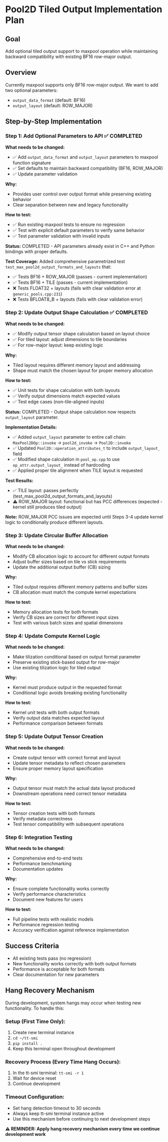 # Pool2D Tiled Output Implementation Plan

## Goal
Add optional tiled output support to maxpool operation while maintaining backward compatibility with existing BF16 row-major output.

## Overview
Currently maxpool supports only BF16 row-major output. We want to add two optional parameters:
- `output_data_format` (default: BF16)
- `output_layout` (default: ROW_MAJOR)

## Step-by-Step Implementation

### Step 1: Add Optional Parameters to API ✅ COMPLETED
**What needs to be changed:**
- ✅ Add `output_data_format` and `output_layout` parameters to maxpool function signature
- ✅ Set defaults to maintain backward compatibility (BF16, ROW_MAJOR)
- ✅ Update parameter validation

**Why:**
- Provides user control over output format while preserving existing behavior
- Clear separation between new and legacy functionality

**How to test:**
- ✅ Run existing maxpool tests to ensure no regression
- ✅ Test with explicit default parameters to verify same behavior
- ✅ Test parameter validation with invalid inputs

**Status:** COMPLETED - API parameters already exist in C++ and Python bindings with proper defaults.

**Test Coverage:** Added comprehensive parametrized test `test_max_pool2d_output_formats_and_layouts` that:
- ✅ Tests BF16 + ROW_MAJOR (passes - current implementation)
- ✅ Tests BF16 + TILE (passes - current implementation)
- ❌ Tests FLOAT32 + layouts (fails with clear validation error at `generic_pools.cpp:231`)
- ❌ Tests BFLOAT8_B + layouts (fails with clear validation error)

### Step 2: Update Output Shape Calculation ✅ COMPLETED
**What needs to be changed:**
- ✅ Modify output tensor shape calculation based on layout choice
- ✅ For tiled layout: adjust dimensions to tile boundaries
- ✅ For row-major layout: keep existing logic

**Why:**
- Tiled layout requires different memory layout and addressing
- Shape must match the chosen layout for proper memory allocation

**How to test:**
- ✅ Unit tests for shape calculation with both layouts
- ✅ Verify output dimensions match expected values
- ✅ Test edge cases (non-tile-aligned inputs)

**Status:** COMPLETED - Output shape calculation now respects `output_layout` parameter.

**Implementation Details:**
- ✅ Added `output_layout` parameter to entire call chain: `MaxPool2DOp::invoke` → `pool2d_invoke` → `Pool2D::invoke`
- ✅ Updated `Pool2D::operation_attributes_t` to include `output_layout_` field
- ✅ Modified shape calculation in `pool_op.cpp` to use `op_attr.output_layout_` instead of hardcoding
- ✅ Applied proper tile alignment when TILE layout is requested

**Test Results:**
- ✅ TILE layout: passes perfectly (test_max_pool2d_output_formats_and_layouts)
- ⚠️ ROW_MAJOR layout: functional but has PCC differences (expected - kernel still produces tiled output)

**Note:** ROW_MAJOR PCC issues are expected until Steps 3-4 update kernel logic to conditionally produce different layouts.

### Step 3: Update Circular Buffer Allocation
**What needs to be changed:**
- Modify CB allocation logic to account for different output formats
- Adjust buffer sizes based on tile vs stick requirements
- Update the additional output buffer (CB) sizing

**Why:**
- Tiled output requires different memory patterns and buffer sizes
- CB allocation must match the compute kernel expectations

**How to test:**
- Memory allocation tests for both formats
- Verify CB sizes are correct for different input sizes
- Test with various batch sizes and spatial dimensions

### Step 4: Update Compute Kernel Logic
**What needs to be changed:**
- Make tilization conditional based on output format parameter
- Preserve existing stick-based output for row-major
- Use existing tilization logic for tiled output

**Why:**
- Kernel must produce output in the requested format
- Conditional logic avoids breaking existing functionality

**How to test:**
- Kernel unit tests with both output formats
- Verify output data matches expected layout
- Performance comparison between formats

### Step 5: Update Output Tensor Creation
**What needs to be changed:**
- Create output tensor with correct format and layout
- Update tensor metadata to reflect chosen parameters
- Ensure proper memory layout specification

**Why:**
- Output tensor must match the actual data layout produced
- Downstream operations need correct tensor metadata

**How to test:**
- Tensor creation tests with both formats
- Verify metadata correctness
- Test tensor compatibility with subsequent operations

### Step 6: Integration Testing
**What needs to be changed:**
- Comprehensive end-to-end tests
- Performance benchmarking
- Documentation updates

**Why:**
- Ensure complete functionality works correctly
- Verify performance characteristics
- Document new features for users

**How to test:**
- Full pipeline tests with realistic models
- Performance regression testing
- Accuracy verification against reference implementation

## Success Criteria
- All existing tests pass (no regression)
- New functionality works correctly with both output formats
- Performance is acceptable for both formats
- Clear documentation for new parameters

## Hang Recovery Mechanism
During development, system hangs may occur when testing new functionality. To handle this:

### Setup (First Time Only):
1. Create new terminal instance
2. `cd ~/tt-smi`
3. `pip install .`
4. Keep this terminal open throughout development

### Recovery Process (Every Time Hang Occurs):
1. In the tt-smi terminal: `tt-smi -r 1`
2. Wait for device reset
3. Continue development

### Timeout Configuration:
- Set hang detection timeout to 30 seconds
- Always keep tt-smi terminal instance active
- Use this mechanism before continuing to next development steps

**⚠️ REMINDER: Apply hang recovery mechanism every time we continue development work**
